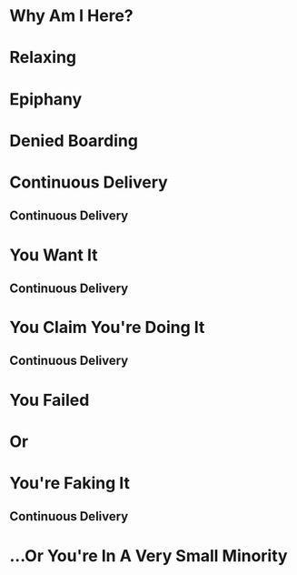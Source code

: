 <!-- .slide: data-background="../img/background/why.jpg" -->
# Why Am I Here?


<!-- .slide: data-background="img/mountain.jpg" -->
# Relaxing


<!-- .slide: data-background="img/burning.jpg" -->
# Epiphany


<!-- .slide: data-background="img/police.jpg" -->
# Denied Boarding


<!-- .slide: data-background="../img/background/continuous-deployment.png" -->
# Continuous Delivery


<!-- .slide: data-background="../img/background/continuous-deployment.png" -->
## Continuous Delivery

# You Want It


<!-- .slide: data-background="../img/background/continuous-deployment.png" -->
## Continuous Delivery

# You Claim You're Doing It


<!-- .slide: data-background="../img/background/continuous-deployment.png" -->
## Continuous Delivery

# You Failed
# Or
# You're Faking It


<!-- .slide: data-background="img/unicorn.jpg" -->
## Continuous Delivery

# ...Or You're In A Very Small Minority